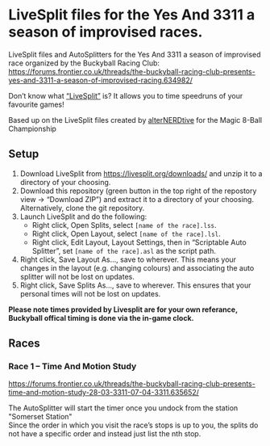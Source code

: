 # LiveSplit files for the Yes And 3311 a season of improvised races.

LiveSplit files and AutoSplitters for the Yes And 3311 a season of improvised race organized by the Buckyball Racing Club: <https://forums.frontier.co.uk/threads/the-buckyball-racing-club-presents-yes-and-3311-a-season-of-improvised-racing.634982/>

Don’t know what [“LiveSplit”](https://livesplit.org) is? It allows you to time speedruns of your favourite games!

Based up on the LiveSplit files created by [alterNERDtive](https://github.com/alterNERDtive/LiveSplit-Elite-Magic-8-Ball-Championship) for the Magic 8-Ball Championship 

## Setup

1. Download LiveSplit from <https://livesplit.org/downloads/> and unzip it to a directory of your choosing.
2. Download this repository (green button in the top right of the repostory view → “Download ZIP”) and extract it to a directory of your choosing. Alternatively, clone the git repository.
3. Launch LiveSplit and do the following:
   - Right click, Open Splits, select `[name of the race].lss`.
   - Right click, Open Layout, select `[name of the race].lsl`.
   - Right click, Edit Layout, Layout Settings, then in “Scriptable Auto Splitter”, set `[name of the race].asl` as the script path.
4. Right click, Save Layout As…, save to wherever. This means your changes in the layout (e.g. changing colours) and associating the auto splitter will not be lost on updates.
5. Right click, Save Splits As…, save to wherever. This ensures that your personal times will not be lost on updates.

**Please note times provided by Livesplit are for your own referance, Buckyball offical timing is done via the in-game clock.**


## Races

### Race 1 – Time And Motion Study

<https://forums.frontier.co.uk/threads/the-buckyball-racing-club-presents-time-and-motion-study-28-03-3311-07-04-3311.635652/>

The AutoSplitter will start the timer once you undock from the station "Somerset Station"   
Since the order in which you visit the race’s stops is up to you, the splits do not have a specific order and instead just list the nth stop.   


